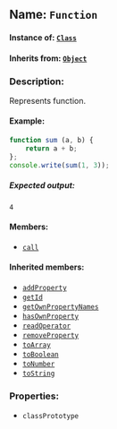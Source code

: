 ## Name: `Function`

#### Instance of: [`Class`](Class.md)

#### Inherits from: [`Object`](Object.md)

### Description:

Represents function.

#### Example:

```js
function sum (a, b) {
    return a + b;    
};
console.write(sum(1, 3));
```

##### Expected output:

```
4
```

#### Members:

- [`call`](Function.classPrototype.call.md)


#### Inherited members:

- [`addProperty`](Object.classPrototype.addProperty.md)
- [`getId`](Object.classPrototype.getId.md)
- [`getOwnPropertyNames`](Object.classPrototype.getOwnPropertyNames.md)
- [`hasOwnProperty`](Object.classPrototype.hasOwnProperty.md)
- [`readOperator`](Object.classPrototype.readOperator.md)
- [`removeProperty`](Object.classPrototype.removeProperty.md)
- [`toArray`](Object.classPrototype.toArray.md)
- [`toBoolean`](Object.classPrototype.toBoolean.md)
- [`toNumber`](Object.classPrototype.toNumber.md)
- [`toString`](Object.classPrototype.toString.md)


### Properties:

- `classPrototype`


